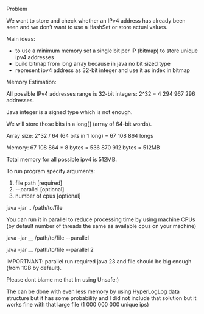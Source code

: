 Problem

We want to store and check whether an IPv4 address has already been seen and we don’t want to use a HashSet or store actual values.

Main ideas:

- to use a minimum memory set a single bit per IP (bitmap) to store unique ipv4 addresses
- build bitmap from long array because in java no bit sized type
- represent ipv4 address as 32-bit integer and use it as index in bitmap

Memory Estimation:

All possible IPv4 addresses range is 32-bit integers: 2^32 = 4 294 967 296 addresses.

Java integer is a signed type which is not enough.

We will store those bits in a long[] (array of 64-bit words).

Array size: 2^32 / 64 (64 bits in 1 long) = 67 108 864 longs

Memory: 67 108 864 * 8 bytes = 536 870 912 bytes = 512MB

Total memory for all possible ipv4 is 512MB.

To run program specify arguments:

1. file path [required]
2. --parallel [optional]
3. number of cpus [optional]
   
java -jar .. /path/to/file 

You can run it in parallel to reduce processing time by using machine CPUs (by default number of threads the same as available cpus on your machine)

java -jar __ /path/to/file --parallel

java -jar __ /path/to/file --parallel 2

IMPORTNANT: parallel run required java 23 and file should be big enough (from 1GB by default).

Please dont blame me that Im using Unsafe:)

The can be done with even less memory by using HyperLogLog data structure but it has some probability and I did not include that solution but it works fine with that large file (1 000 000 000 unique ips)

